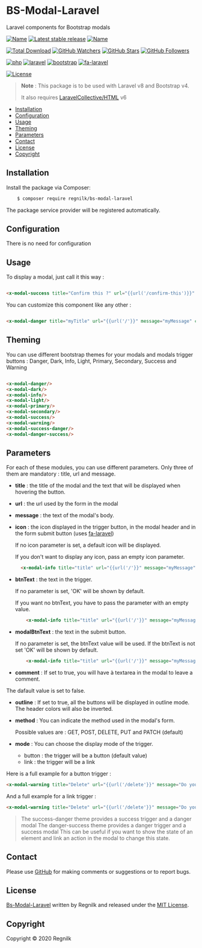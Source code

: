 # BS-Modal-Laravel

Laravel components for Bootstrap modals

[![Name](https://badgen.net/packagist/name/regnilk/bs-modal-laravel?color=blue)](https://packagist.org/packages/regnilk/bs-modal-laravel)
[![Latest stable release](https://badgen.net/packagist/v/regnilk/bs-modal-laravel?color=cyan)](https://packagist.org/packages/regnilk/bs-modal-modal-laravel)
[![Name](https://badgen.net/github/last-commit/regnilk/bs-modal-laravel?color=green)](https://github.com/regnilk/bs-modal-laravel)

[![Total Download](https://badgen.net/packagist/dt/regnilk/bs-modal-laravel?color=green)](https://github.com/regnilk/bs-modal-laravel)
[![GitHub Watchers](https://badgen.net/packagist/ghw/regnilk/bs-modal-laravel?color=blue)](https://github.com/regnilk/bs-modal-laravel)
[![GitHub Stars](https://badgen.net/packagist/ghs/regnilk/bs-modal-laravel?color=yellow)](https://github.com/regnilk/bs-modal-laravel)
[![GitHub Followers](https://badgen.net/packagist/ghf/regnilk/bs-modal-laravel?color=cyan)](https://github.com/regnilk/bs-modal-laravel)

[![php](https://badgen.net/packagist/php/regnilk/bs-modal-laravel?color=orange)]()
[![laravel](https://badgen.net/badge/Laravel/&gt;&equals;8.0?color=orange)]()
[![bootstrap](https://badgen.net/badge/Bootstrap/&gt;&equals;4.0?color=orange)]()
[![fa-laravel](https://badgen.net/badge/regnilk-fa-laravel/&gt;&equals;1.1?color=orange)]()

[![License](https://badgen.net/packagist/license/regnilk/bs-modal-laravel)]()

> **Note** : This package is to be used with Laravel v8 and Bootstrap v4.
>
> It also requires [LaravelCollective/HTML](https://laravelcollective.com/docs/6.x/html) v6

* [Installation](#installation)
* [Configuration](#configuration)
* [Usage](#usage)
* [Theming](#theming)
* [Parameters](#parameters)
* [Contact](#contact)
* [License](#license)
* [Copyright](#copyright)

## Installation

Install the package via Composer:

```sh
    $ composer require regnilk/bs-modal-laravel
```

The package service provider will be registered automatically.

## Configuration

There is no need for configuration

## Usage

To display a modal, just call it this way :

```html

<x-modal-success title="Confirm this ?" url="{{url('/confirm-this')}}" message="Do you confirm this ?"/>
```

You can customize this component like any other :

```html

<x-modal-danger title="myTitle" url="{{url('/'}}" message="myMessage" class="my-2" style="font-weight: bold;"/>
```

## Theming

You can use different bootstrap themes for your modals and modals trigger buttons : Danger, Dark, Info, Light, Primary, Secondary, Success and Warning

```html

<x-modal-danger/>
<x-modal-dark/>
<x-modal-info/>
<x-modal-light/>
<x-modal-primary/>
<x-modal-secondary/>
<x-modal-success/>
<x-modal-warning/>
<x-modal-success-danger/>
<x-modal-danger-success/>
```

## Parameters

For each of these modules, you can use different parameters. Only three of them are mandatory : title, url and message.

- **title** : the title of the modal and the text that will be displayed when hovering the button.

- **url** : the url used by the form in the modal

- **message** : the text of the modal's body.

- **icon** : the icon displayed in the trigger button, in the modal header and in the form submit button (uses [fa-laravel](https://github.com/regnilk/fa-laravel))

  If no icon parameter is set, a default icon will be displayed.

  If you don't want to display any icon, pass an empty icon parameter.

  ```html
    <x-modal-info title="title" url="{{url('/'}}" message="myMessage" icon="" /> 
  ```

- **btnText** : the text in the trigger.

  If no parameter is set, 'OK' will be shown by default.

  If you want no btnText, you have to pass the parameter with an empty value.

  ```html
      <x-modal-info title="title" url="{{url('/'}}" message="myMessage" btnText="ok" /> 
    ```
- **modalBtnText** : the text in the submit button.

  If no parameter is set, the btnText value will be used. If the btnText is not set 'OK' will be shown by default.

  ```html
      <x-modal-info title="title" url="{{url('/'}}" message="myMessage" modalBtnText="ok" /> 
    ```

- **comment** : If set to true, you will have à textarea in the modal to leave a comment.

The dafault value is set to false.

- **outline** : If set to true, all the buttons will be displayed in outline mode. The header colors will also be inverted.

- **method** : You can indicate the method used in the modal's form.

  Possible values are : GET, POST, DELETE, PUT and PATCH (default)

- **mode** : You can choose the display mode of the trigger.

  - button : the trigger will be a button (default value)
  - link : the trigger will be a link

Here is a full example for a button trigger :

```html
<x-modal-warning title="Delete" url="{{url('/delete'}}" message="Do you want to delete ?" icon="delete" btnText="Delete" modalBtnText="Remove" comment="true" outline="true" method="delete" mode="button" />
```

And a full example for a link trigger :

```html
<x-modal-warning title="Delete" url="{{url('/delete'}}" message="Do you want to delete ?" icon="delete" btnText="Delete" modalBtnText="Remove" comment="true" outline="true" method="delete" mode="link" />
```

> The success-danger theme provides a success trigger and a danger modal
> The danger-success theme provides a danger trigger and a success modal
> This can be useful if you want to show the state of an element and link an action in the modal to change this state.

## Contact

Please use [GitHub](https://github.com/regnilk/bs-modal-laravel) for making comments or suggestions or to report bugs.

## License

[Bs-Modal-Laravel](https://github.com/regnilk/bs-modal-laravel) written by Regnilk and released under the [MIT License](LICENSE).

## Copyright

Copyright &copy; 2020 Regnilk